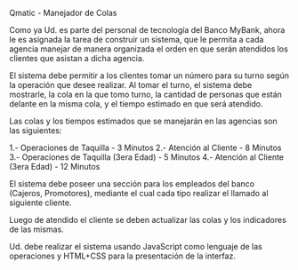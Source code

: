 
Qmatic - Manejador de Colas

Como ya Ud. es parte del personal de tecnología del Banco MyBank, ahora le es asignada la tarea de construir un sistema, que le permita a cada agencia manejar de manera organizada el orden en que serán atendidos los clientes que asistan a dicha agencia.

El sistema debe permitir a los clientes tomar un número para su turno según la operación que desee realizar. Al tomar el turno, el sistema debe mostrarle, la cola en la que tomo turno, la cantidad de personas que están delante en la misma cola, y el tiempo estimado en que será atendido.

Las colas y los tiempos estimados que se manejarán en las agencias son las siguientes:

1.- Operaciones de Taquilla - 3 Minutos
2.- Atención al Cliente - 8 Minutos
3.- Operaciones de Taquilla (3era Edad) - 5 Minutos
4.- Atención al Cliente (3era Edad) - 12 Minutos

El sistema debe poseer una sección para los empleados del banco (Cajeros, Promotores), mediante el cual cada tipo realizar el llamado al siguiente cliente.

Luego de atendido el cliente se deben actualizar las colas y los indicadores de las mismas.

Ud. debe realizar el sistema usando JavaScript como lenguaje de las operaciones y HTML+CSS para la presentación de la interfaz. 
